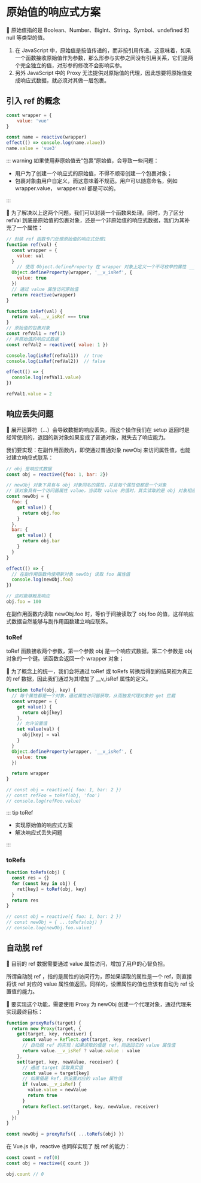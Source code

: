 # 原始值的响应式方案

🔖 原始值指的是 Boolean、Number、BigInt、String、Symbol、undefined 和 null 等类型的值。

1. 在 JavaScript 中，原始值是按值传递的，而非按引用传递。这意味着，如果一个函数接收原始值作为参数，那么形参与实参之间没有引用关系，它们是两个完全独立的值，对形参的修改不会影响实参。
2. 另外 JavaScript 中的 Proxy 无法提供对原始值的代理，因此想要将原始值变成响应式数据，就必须对其做一层包裹。

## 引入 ref 的概念

```js
const wrapper = {
	value: 'vue'
}

const name = reactive(wrapper)
effect(() => console.log(name.vlaue))
name.value = 'vue3'
```

::: warning 如果使用非原始值去“包裹”原始值，会导致一些问题：

- 用户为了创建一个响应式的原始值，不得不顺带创建一个包裹对象；
- 包裹对象由用户自定义，而这意味着不规范。用户可以随意命名，例如 wrapper.value， wrapper.val 都是可以的。

::: 

🚀  为了解决以上这两个问题，我们可以封装一个函数来处理。同时，为了区分 refVal 到底是原始值的包裹对象，还是一个非原始值的响应式数据，我们为其补充了一个属性：

```js
// 封装 ref 函数专门处理原始值的响应式处理1
function ref(val) {
  const wrapper = {
    value: val
  }
	// 使用 Object.defineProperty 在 wrapper 对象上定义一个不可枚举的属性 __v_isRef，并且值为 true
  Object.defineProperty(wrapper, '__v_isRef', {
    value: true
  })
  // 通过 value 属性访问原始值
  return reactive(wrapper)
}

function isRef(val) {
  return val.__v_isRef === true
}
// 原始值的包裹对象
const refVal1 = ref(1)
// 非原始值的响应式数据
const refVal2 = reactive({ value: 1 })

console.log(isRef(refVal1))  // true
console.log(isRef(refVal2))  // false

effect(() => {
  console.log(refVal1.value)
})

refVal1.value = 2
```

## 响应丢失问题

🐛 展开运算符（...）会导致数据的响应丢失，而这个操作我们在 setup 返回时是经常使用的，返回的新对象如果变成了普通对象，就失去了响应能力。

我们要实现：在副作用函数内，即使通过普通对象 newObj 来访问属性值，也能过建立响应式联系：

```js
// obj 是响应式数据
const obj = reactive({foo: 1, bar: 2})

// newObj 对象下具有与 obj 对象同名的属性，并且每个属性值都是一个对象
// 该对象具有一个访问器属性 value，当读取 value 的值时，其实读取的是 obj 对象相应属性的值
const newObj = {
  foo: {
    get value() {
      return obj.foo
    }
  },
  bar: {
    get value() {
      return obj.bar
    }
  }
}

effect(() => {
  // 在副作用函数内使用新对象 newObj 读取 foo 属性值
  console.log(newObj.foo)
})

// 这时能够触发响应
obj.foo = 100
```

在副作用函数内读取 newObj.foo 时，等价于间接读取了 obj.foo 的值，这样响应式数据自然能够与副作用函数建立响应联系。

### toRef

toRef 函数接收两个参数，第一个参数 obj 是一个响应式数据，第二个参数是 obj 对象的一个键。该函数会返回一个 wrapper 对象；

🚀 为了概念上的统一，我们会将通过 toRef 或 toRefs 转换后得到的结果视为真正的 ref 数据，因此我们通过为其增加了 __v_isRef 属性的定义。

```js
function toRef(obj, key) {
  // 每个属性都是一个对象，通过属性访问器获取，从而触发代理对象的 get 拦截
  const wrapper = {
    get value() {
      return obj[key]
    },
    // 允许设置值
    set value(val) {
      obj[key] = val
    }
  }
  Object.defineProperty(wrapper, '__v_isRef', {
    value: true
  })

  return wrapper
}

// const obj = reactive({ foo: 1, bar: 2 })
// const refFoo = toRef(obj, 'foo')
// console.log(refFoo.value)
```

::: tip toRef 

- 实现原始值的响应式方案
- 解决响应式丢失问题

:::

### toRefs

```js
function toRefs(obj) {
  const res = {}
  for (const key in obj) {
    ret[key] = toRef(obj, key)
  }
  return res
}

// const obj = reactive({ foo: 1, bar: 2 })
// const newObj = { ...toRefs(obj) }
// console.log(newObj.foo.value)
```

## 自动脱 ref

🔖 目前的 ref 数据需要通过 value 属性访问，增加了用户的心智负担。

所谓自动脱 ref ，指的是属性的访问行为，即如果读取的属性是一个 ref，则直接将该 ref 对应的 value 属性值返回。同样的，设置属性的值也应该有自动为 ref 设置值的能力。

🚀 要实现这个功能，需要使用 Proxy 为 newObj 创建一个代理对象，通过代理来实现最终目标：

```js
function proxyRefs(target) {
  return new Proxy(target, {
    get(target, key, receiver) {
      const value = Reflect.get(target, key, receiver)
      // 自动脱 ref 的实现：如果读取的值是 ref，则返回它的 value 属性值
      return value.__v_isRef ? value.value : value
    },
    set(target, key, newValue, receiver) {
      // 通过 target 读取真实值
      const value = target[key]
      // 如果值是 Ref，则设置对应的 value 属性值
      if (value.__v_isRef) {
        value.value = newValue
        return true
      }
      return Reflect.set(target, key, newValue, receiver)
    }
  })
}

const newObj = proxyRefs({ ...toRefs(obj) })
```

在 Vue.js 中，reactive 也同样实现了 脱 ref 的能力：

```js
const count = ref(0)
const obj = reactive({ count })

obj.count // 0
```

